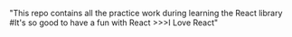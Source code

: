 "This repo contains all the practice work during learning the React library 
#It's so good to have a fun with React >>>I Love React"
